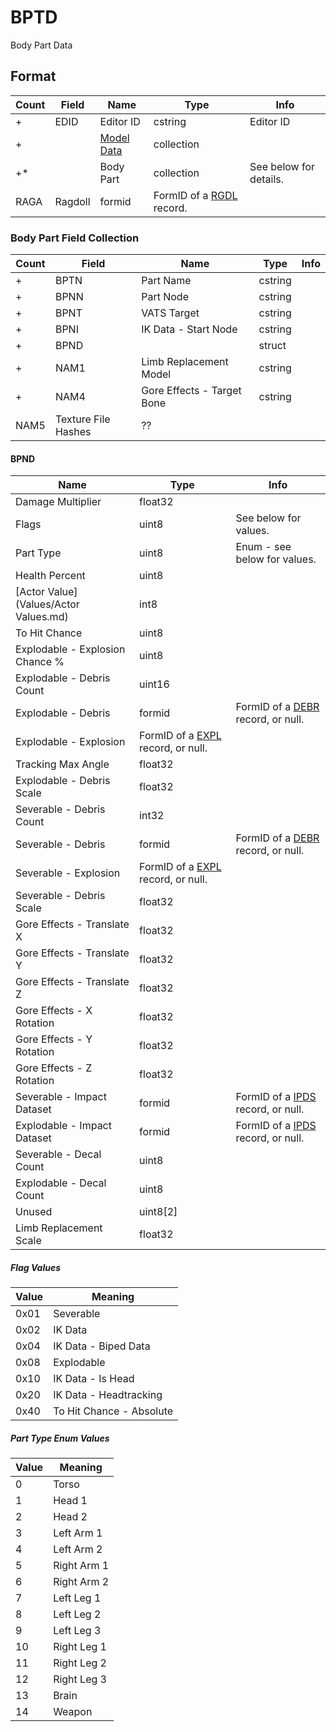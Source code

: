 BPTD
====

Body Part Data

## Format

Count | Field | Name | Type | Info
------|-------|------|------|-----
+ | EDID | Editor ID | cstring | Editor ID
+ | | [Model Data](Fields/Model.md) | collection |
+* | | Body Part | collection | See below for details.
 | RAGA | Ragdoll | formid | FormID of a [RGDL](RGDL.md) record.

### Body Part Field Collection

Count | Field | Name | Type | Info
------|-------|------|------|-----
+ | BPTN | Part Name | cstring |
+ | BPNN | Part Node | cstring |
+ | BPNT | VATS Target | cstring |
+ | BPNI | IK Data - Start Node | cstring |
+ | BPND | | struct |
+ | NAM1 | Limb Replacement Model | cstring |
+ | NAM4 | Gore Effects - Target Bone | cstring |
 | NAM5 | Texture File Hashes | ?? |

#### BPND

Name | Type | Info
-----|------|-----
Damage Multiplier | float32 |
Flags | uint8 | See below for values.
Part Type | uint8 | Enum - see below for values.
Health Percent | uint8 |
[Actor Value](Values/Actor Values.md) | int8 |
To Hit Chance | uint8 |
Explodable - Explosion Chance % | uint8 |
Explodable - Debris Count | uint16 |
Explodable - Debris | formid | FormID of a [DEBR](DEBR.md) record, or null.
Explodable - Explosion | FormID of a [EXPL](EXPL.md) record, or null.
Tracking Max Angle | float32 |
Explodable - Debris Scale | float32 |
Severable - Debris Count | int32 |
Severable - Debris | formid | FormID of a [DEBR](DEBR.md) record, or null.
Severable - Explosion | FormID of a [EXPL](EXPL.md) record, or null.
Severable - Debris Scale | float32 |
Gore Effects - Translate X | float32 |
Gore Effects - Translate Y | float32 |
Gore Effects - Translate Z | float32 |
Gore Effects - X Rotation | float32 |
Gore Effects - Y Rotation | float32 |
Gore Effects - Z Rotation | float32 |
Severable - Impact Dataset | formid | FormID of a [IPDS](IPDS.md) record, or null.
Explodable - Impact Dataset | formid | FormID of a [IPDS](IPDS.md) record, or null.
Severable - Decal Count | uint8 |
Explodable - Decal Count | uint8 |
Unused | uint8[2] |
Limb Replacement Scale | float32 |

##### Flag Values

Value | Meaning
------|--------
0x01 | Severable
0x02 | IK Data
0x04 | IK Data - Biped Data
0x08 | Explodable
0x10 | IK Data - Is Head
0x20 | IK Data - Headtracking
0x40 | To Hit Chance - Absolute

##### Part Type Enum Values

Value | Meaning
------|--------
0 | Torso
1 | Head 1
2 | Head 2
3 | Left Arm 1
4 | Left Arm 2
5 | Right Arm 1
6 | Right Arm 2
7 | Left Leg 1
8 | Left Leg 2
9 | Left Leg 3
10 | Right Leg 1
11 | Right Leg 2
12 | Right Leg 3
13 | Brain
14 | Weapon
